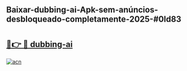 ## Baixar-dubbing-ai-Apk-sem-anúncios-desbloqueado-completamente-2025-#0ld83

# <h2><a href="https://ainizakaria.my?title=dubbing-ai&ref=22M">🔗👉 🔴 dubbing-ai</a></h2>

[![acn](https://github.com/user-attachments/assets/0f9c940e-d8b0-45ae-aac7-cd30a18b3e1c)](https://ainizakaria.my?title=dubbing-ai&ref=22M)

